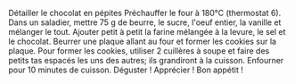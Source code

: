 Détailler le chocolat en pépites
Préchauffer le four à 180°C (thermostat 6).
Dans un saladier, mettre 75 g de beurre, le sucre, l'oeuf entier, la vanille et mélanger le tout.
Ajouter petit à petit la farine mélangée à la levure, le sel et le chocolat.
Beurrer une plaque allant au four et former les cookies sur la plaque. Pour former les cookies, utiliser 2 cuillères à soupe et faire des petits tas espacés les uns des autres; ils grandiront à la cuisson.
Enfourner pour 10 minutes de cuisson.
Déguster !
Apprécier !
Bon appétit !
